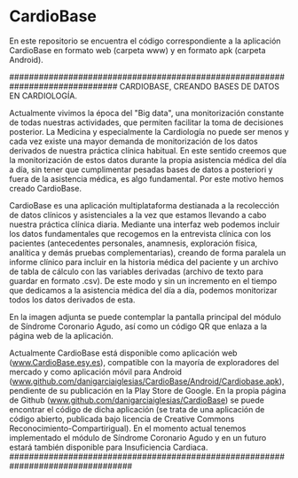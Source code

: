 # CardioBase

En este repositorio se encuentra el código correspondiente a la aplicación CardioBase en formato web (carpeta www) y en formato apk (carpeta Android). 

##############################################################################
CARDIOBASE, CREANDO BASES DE DATOS EN CARDIOLOGÍA.

Actualmente vivimos la época del "Big data", una monitorización constante de todas nuestras actividades, que permiten facilitar la toma de decisiones posterior. La Medicina y especialmente la Cardiología no puede ser menos y cada vez existe una mayor demanda de monitorización de los datos derivados de nuestra práctica clínica habitual. En este sentido creemos que la monitorización de estos datos durante la propia asistencia médica del día a día, sin tener que cumplimentar pesadas bases de datos a posteriori y fuera de la asistencia médica, es algo fundamental. Por este motivo hemos creado CardioBase. 

CardioBase es una aplicación multiplataforma destianada a la recolección de datos clínicos y asistenciales a la vez que estamos llevando a cabo nuestra práctica clínica diaria. Mediante una interfaz web podemos incluir los datos fundamentales que recogemos en la entrevista clínica con los pacientes (antecedentes personales, anamnesis, exploración física, analítica y demás pruebas complementarias), creando de forma paralela un informe clínico para incluir en la historia médica del paciente y un archivo de tabla de cálculo con las variables derivadas (archivo de texto para guardar en formato .csv). De este modo y sin un incremento en el tiempo que dedicamos a la asistencia médica del día a día, podemos monitorizar todos los datos derivados de esta. 

En la imagen adjunta se puede contemplar la pantalla principal del módulo de Síndrome Coronario Agudo, así como un código QR que enlaza a la página web de la aplicación.

Actualmente CardioBase está disponible como aplicación web (www.CardioBase.esy.es), compatible con la mayoría de exploradores del mercado y como aplicación móvil para Android (www.github.com/danigarciaiglesias/CardioBase/Android/Cardiobase.apk), pendiente de su publicación en la Play Store de Google. En la propia página de Github (www.github.com/danigarciaiglesias/CardioBase) se puede encontrar el código de dicha aplicación (se trata de una aplicación de código abierto, publicada bajo licencia de Creative Commons Reconocimiento-Compartirigual). En el momento actual tenemos implementado el módulo de Síndrome Coronario Agudo y en un futuro estará también disponible para Insuficiencia Cardiaca.
#################################################################################
